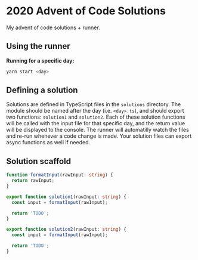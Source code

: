 # 2020 Advent of Code Solutions

My advent of code solutions + runner.

## Using the runner

**Running for a specific day:**

```bash
yarn start <day>
```

## Defining a solution

Solutions are defined in TypeScript files in the `solutions` directory. The module should be named after the day (i.e. `<day>.ts`), and should export two functions: `solution1` and `solution2`. Each of these solution functions will be called with the input file for that specific day, and the return value will be displayed to the console. The runner will automatilly watch the files and re-run whenever a code change is made. Your solution files can export async functions as well if needed.

## Solution scaffold

```typescript
function formatInput(rawInput: string) {
  return rawInput;
}

export function solution1(rawInput: string) {
  const input = formatInput(rawInput);

  return 'TODO';
}

export function solution2(rawInput: string) {
  const input = formatInput(rawInput);

  return 'TODO';
}
```
